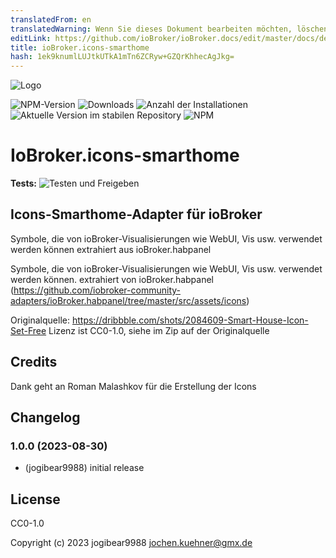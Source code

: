 ```yaml
---
translatedFrom: en
translatedWarning: Wenn Sie dieses Dokument bearbeiten möchten, löschen Sie bitte das Feld "translationsFrom". Andernfalls wird dieses Dokument automatisch erneut übersetzt
editLink: https://github.com/ioBroker/ioBroker.docs/edit/master/docs/de/adapterref/iobroker.icons-smarthome/README.md
title: ioBroker.icons-smarthome
hash: 1ek9knumlLUJtkUTkA1mTn6ZCRyw+GZQrKhhecAgJkg=
---
```

![Logo](../../../en/adapterref/iobroker.icons-smarthome/admin/icons-smarthome.png)

![NPM-Version](https://img.shields.io/npm/v/iobroker.icons-smarthome.svg)
![Downloads](https://img.shields.io/npm/dm/iobroker.icons-smarthome.svg)
![Anzahl der Installationen](https://iobroker.live/badges/icons-smarthome-installed.svg)
![Aktuelle Version im stabilen Repository](https://iobroker.live/badges/icons-smarthome-stable.svg)
![NPM](https://nodei.co/npm/iobroker.icons-smarthome.png?downloads=true)

# IoBroker.icons-smarthome
**Tests:** ![Testen und Freigeben](https://github.com/iobroker-community-adapters/ioBroker.icons-smarthome/workflows/Test%20and%20Release/badge.svg)

## Icons-Smarthome-Adapter für ioBroker
Symbole, die von ioBroker-Visualisierungen wie WebUI, Vis usw. verwendet werden können
extrahiert aus ioBroker.habpanel

Symbole, die von ioBroker-Visualisierungen wie WebUI, Vis usw. verwendet werden können.
extrahiert von ioBroker.habpanel (https://github.com/iobroker-community-adapters/ioBroker.habpanel/tree/master/src/assets/icons)

Originalquelle: https://dribbble.com/shots/2084609-Smart-House-Icon-Set-Free Lizenz ist CC0-1.0, siehe im Zip auf der Originalquelle

## Credits
Dank geht an Roman Malashkov für die Erstellung der Icons

## Changelog
<!--
    Placeholder for the next version (at the beginning of the line):
    ### **WORK IN PROGRESS**
-->
### 1.0.0 (2023-08-30)
* (jogibear9988) initial release

## License
CC0-1.0

Copyright (c) 2023 jogibear9988 <jochen.kuehner@gmx.de>